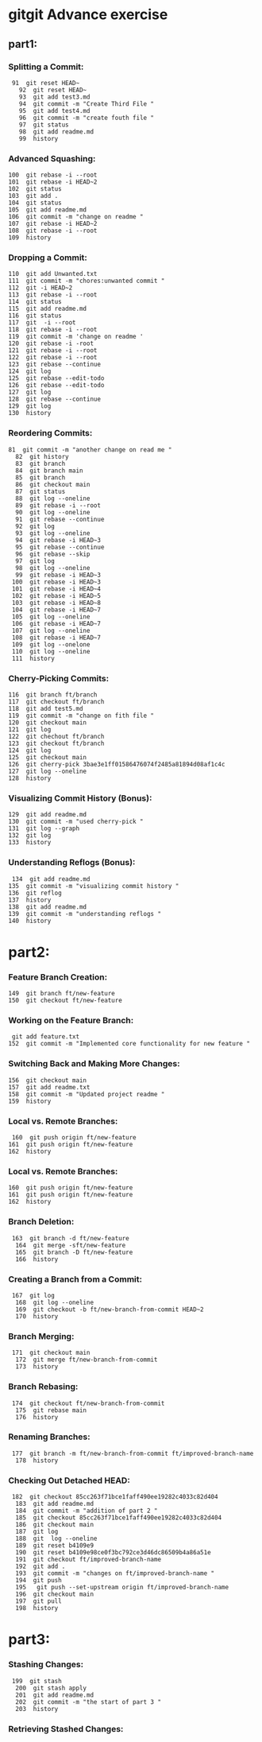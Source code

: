 # gitgit Advance exercise

## part1:

### Splitting a Commit:
```
 91  git reset HEAD~
   92  git reset HEAD~
   93  git add test3.md
   94  git commit -m "Create Third File "
   95  git add test4.md
   96  git commit -m "create fouth file "
   97  git status
   98  git add readme.md
   99  history
   ```

   ### Advanced Squashing:
   ```
   100  git rebase -i --root
  101  git rebase -i HEAD~2
  102  git status
  103  git add .
  104  git status
  105  git add readme.md
  106  git commit -m "change on readme "
  107  git rebase -i HEAD~2
  108  git rebase -i --root
  109  history
  ```

  ### Dropping a Commit:
  ```
  110  git add Unwanted.txt
  111  git commit -m "chores:unwanted commit "
  112  git -i HEAD~2
  113  git rebase -i --root
  114  git status
  115  git add readme.md
  116  git status
  117  git  -i --root
  118  git rebase -i --root
  119  git commit -m 'change on readme '
  120  git rebase -i -root
  121  git rebase -i --root
  122  git rebase -i --root
  123  git rebase --continue
  124  git log
  125  git rebase --edit-todo
  126  git rebase --edit-todo
  127  git log
  128  git rebase --continue
  129  git log
  130  history
  ```
  
 ### Reordering Commits:
 ```
 81  git commit -m "another change on read me "
   82  git history
   83  git branch
   84  git branch main
   85  git branch
   86  git checkout main
   87  git status
   88  git log --oneline
   89  git rebase -i --root
   90  git log --oneline
   91  git rebase --continue
   92  git log
   93  git log --oneline
   94  git rebase -i HEAD~3
   95  git rebase --continue
   96  git rebase --skip
   97  git log
   98  git log --oneline
   99  git rebase -i HEAD~3
  100  git rebase -i HEAD~3
  101  git rebase -i HEAD~4
  102  git rebase -i HEAD~5
  103  git rebase -i HEAD~8
  104  git rebase -i HEAD~7
  105  git log --oneline
  106  git rebase -i HEAD~7
  107  git log --oneline
  108  git rebase -i HEAD~7
  109  git log --onelone
  110  git log --oneline
  111  history

 ```
  ### Cherry-Picking Commits:
  ```
  116  git branch ft/branch
  117  git checkout ft/branch
  118  git add test5.md
  119  git commit -m "change on fith file "
  120  git checkout main
  121  git log
  122  git chechout ft/branch
  123  git checkout ft/branch
  124  git log
  125  git checkout main
  126  git cherry-pick 3bae3e1ff01586476074f2485a81894d08af1c4c
  127  git log --oneline
  128  history

  ```
  ### Visualizing Commit History (Bonus):
  ```
  129  git add readme.md
  130  git commit -m "used cherry-pick "
  131  git log --graph
  132  git log
  133  history

  ```
  ### Understanding Reflogs (Bonus):
  ```
   134  git add readme.md
  135  git commit -m "visualizing commit history "
  136  git reflog
  137  history
  138  git add readme.md
  139  git commit -m "understanding reflogs "
  140  history 
  ```
  # part2:
  ### Feature Branch Creation:
  ```
  149  git branch ft/new-feature
  150  git checkout ft/new-feature
  ```
  ### Working on the Feature Branch:
  ```
   git add feature.txt
  152  git commit -m "Implemented core functionality for new feature "
  ```
  ### Switching Back and Making More Changes:
  ```
  156  git checkout main
  157  git add readme.txt
  158  git commit -m "Updated project readme "
  159  history

  ```
  ### Local vs. Remote Branches:
  ```
   160  git push origin ft/new-feature
  161  git push origin ft/new-feature
  162  history
  ```
  ### Local vs. Remote Branches:
  ```
  160  git push origin ft/new-feature
  161  git push origin ft/new-feature
  162  history
```
### Branch Deletion:
```
 163  git branch -d ft/new-feature
  164  git merge -sft/new-feature
  165  git branch -D ft/new-feature
  166  history

```
### Creating a Branch from a Commit:
```
 167  git log
  168  git log --oneline
  169  git checkout -b ft/new-branch-from-commit HEAD~2
  170  history

```
### Branch Merging:
```
 171  git checkout main
  172  git merge ft/new-branch-from-commit
  173  history
```
### Branch Rebasing:
```
 174  git checkout ft/new-branch-from-commit
  175  git rebase main
  176  history

```
### Renaming Branches:
```
 177  git branch -m ft/new-branch-from-commit ft/improved-branch-name
  178  history
```
### Checking Out Detached HEAD:  
```
 182  git checkout 85cc263f71bce1faff490ee19282c4033c82d404
  183  git add readme.md
  184  git commit -m "addition of part 2 "
  185  git checkout 85cc263f71bce1faff490ee19282c4033c82d404
  186  git checkout main
  187  git log
  188  git  log --oneline
  189  git reset b4109e9
  190  git reset b4109e98ce0f3bc792ce3d46dc86509b4a86a51e
  191  git checkout ft/improved-branch-name
  192  git add .
  193  git commit -m "changes on ft/improved-branch-name "
  194  git push
  195   git push --set-upstream origin ft/improved-branch-name
  196  git checkout main
  197  git pull
  198  history
```
# part3:
### Stashing Changes:
```
 199  git stash
  200  git stash apply
  201  git add readme.md
  202  git commit -m "the start of part 3 "
  203  history
```
### Retrieving Stashed Changes:
```
```